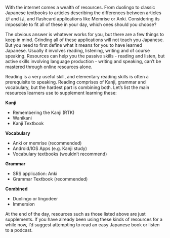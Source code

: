 With the internet comes a wealth of resources. From duolingo to classic Japanese textbooks to articles describing the differences between articles が and は, and flashcard applications like Memrise or Anki. Considering its impossible to fit all of these in your day, which ones should you choose?

The obvious answer is whatever works for you, but there are a few things to keep in mind. Grinding all of these applications will not teach you Japanese. But you need to first define what it means for you to have learned Japanese.  Usually it involves reading, listening, writing and of course speaking. Resources can help you the passive skills - reading and listen, but  active skills involving language production - writing and speaking, can’t be mastered through online resources alone. 

Reading is a very useful skill, and elementary reading skills is often a prerequisite to speaking. Reading comprises of Kanji, grammar and vocabulary, but the hardest part is combining both. Let’s list the main resources learners use to supplement learning these:

**Kanji**
*	Remembering the Kanji (RTK)
*	Wanikani
*	Kanji Textbook 

**Vocabulary**
*	Anki or memrise (recommended)
*	Android/IOS Apps (e.g. Kanji study) 
*	Vocabulary textbooks (wouldn’t recommend)

**Grammar**
*	SRS application: Anki 
*	Grammar Textbook (recommended)

**Combined**
*	Duolingo or lingodeer
*	Immersion

At the end of the day, resources such as those listed above are just supplements. If you have already been using these kinds of resources for a while now, I’d suggest attempting to read an easy Japanese book or listen to a podcast. 
